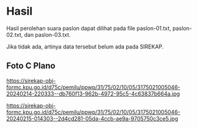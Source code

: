 # Hasil

Hasil perolehan suara paslon dapat dilihat pada file paslon-01.txt, paslon-02.txt, dan paslon-03.txt.

Jika tidak ada, artinya data tersebut belum ada pada SIREKAP.

## Foto C Plano

https://sirekap-obj-formc.kpu.go.id/d75c/pemilu/ppwp/31/75/02/10/05/3175021005046-20240214-220333--db760f13-962b-4972-95c5-4c63837b664a.jpg

https://sirekap-obj-formc.kpu.go.id/d75c/pemilu/ppwp/31/75/02/10/05/3175021005046-20240215-014303--2d4cd281-05da-4ccb-ae9a-9705750c3ce5.jpg
